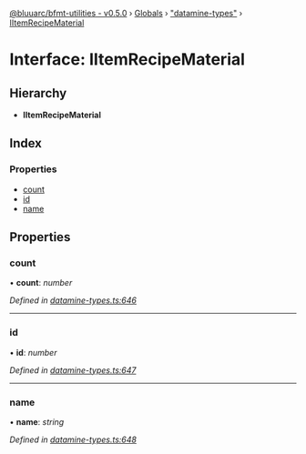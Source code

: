 [@bluuarc/bfmt-utilities - v0.5.0](../README.md) › [Globals](../globals.md) › ["datamine-types"](../modules/_datamine_types_.md) › [IItemRecipeMaterial](_datamine_types_.iitemrecipematerial.md)

# Interface: IItemRecipeMaterial

## Hierarchy

* **IItemRecipeMaterial**

## Index

### Properties

* [count](_datamine_types_.iitemrecipematerial.md#count)
* [id](_datamine_types_.iitemrecipematerial.md#id)
* [name](_datamine_types_.iitemrecipematerial.md#name)

## Properties

###  count

• **count**: *number*

*Defined in [datamine-types.ts:646](https://github.com/BluuArc/bfmt-utilities/blob/master/src/datamine-types.ts#L646)*

___

###  id

• **id**: *number*

*Defined in [datamine-types.ts:647](https://github.com/BluuArc/bfmt-utilities/blob/master/src/datamine-types.ts#L647)*

___

###  name

• **name**: *string*

*Defined in [datamine-types.ts:648](https://github.com/BluuArc/bfmt-utilities/blob/master/src/datamine-types.ts#L648)*
